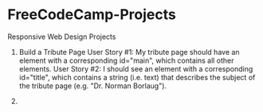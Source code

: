 # FreeCodeCamp-Projects

Responsive Web Design Projects

  1. Build a Tribute Page
          User Story #1: My tribute page should have an element with a corresponding id="main", which contains all other elements.
          User Story #2: I should see an element with a corresponding id="title", which contains a string (i.e. text) that describes the subject of the tribute page (e.g. "Dr. Norman Borlaug").
          
          
  2. 
